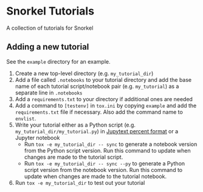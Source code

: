 # Snorkel Tutorials
A collection of tutorials for Snorkel

## Adding a new tutorial

See the `example` directory for an example.

1. Create a new top-level directory (e.g. `my_tutorial_dir`)
1. Add a file called `.notebooks` to your tutorial directory and add the base name of each tutorial script/notebook pair (e.g. `my_tutorial`) as a separate line in `.notebooks`
1. Add a `requirements.txt` to your directory if additional ones are needed
1. Add a command to `[testenv]` in `tox.ini` by copying `example` and add the `requirements.txt` file if necessary. Also add the command name to `envlist`.
1. Write your tutorial either as a Python script (e.g. `my_tutorial_dir/my_tutorial.py`) in [Jupytext percent format](https://gist.github.com/mwouts/91f3e1262871cdaa6d35394cd14f9bdc) or a Jupyter notebook
    * Run `tox -e my_tutorial_dir -- sync` to generate a notebook version from the Python script version. Run this command to update when changes are made to the tutorial script.
    * Run `tox -e my_tutorial_dir -- sync --py` to generate a Python script version from the notebook version. Run this command to update when changes are made to the tutorial notebook.
1. Run `tox -e my_tutorial_dir` to test out your tutorial
